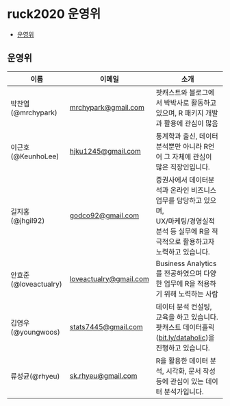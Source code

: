 # ruck2020 운영위

<!-- TOC -->

* [운영위](#운영위)
<!-- /TOC -->

## 운영위

|  이름   |   이메일   |   소개   |
|---------|------------|----------|
| 박찬엽(@mrchypark) | <mrchypark@gmail.com> | 팟캐스트와 블로그에서 박박사로 활동하고 있으며, R 패키지 개발과 활용에 관심이 많음|
| 이근호(@KeunhoLee) |<hjku1245@gmail.com>| 통계학과 출신, 데이터분석뿐만 아니라 R언어 그 자체에 관심이 많은 직장인입니다. |                     
| 길지홍(@jhgil92) |<godco92@gmail.com>| 증권사에서 데이터분석과 온라인 비즈니스 업무를 담당하고 있으며, </br> UX/마케팅/경영실적 분석 등 실무에 R을 적극적으로 활용하고자 노력하고 있습니다.|
| 안효준(@loveactualry) |<loveactualry@gmail.com>| Business Analytics를 전공하였으며 다양한 업무에 R을 적용하기 위해 노력하는 사람|
| 김영우(@youngwoos) | <stats7445@gmail.com> |데이터 분석 컨설팅, 교육을 하고 있습니다. 팟캐스트 데이터홀릭([bit.ly/dataholic](https://bit.ly/dataholic))을 진행하고 있습니다. |
| 류성균(@rhyeu) |<sk.rhyeu@gmail.com>|R을 활용한 데이터 분석, 시각화, 문서 작성 등에 관심이 있는 데이터 분석가입니다.|
